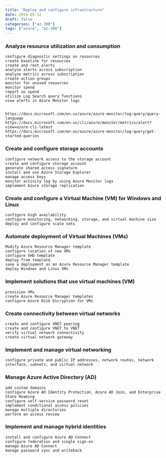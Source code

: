 ```yaml
---
title: "Deploy and configure infrastructure"
date: 2019-05-12
draft: false
categories: ["az-300"]
tags: ["azure", "az-300"]
---
```


### Analyze resource utilization and consumption

    configure diagnostic settings on resources
    create baseline for resources
    create and rest alerts
    analyze alerts across subscription
    analyze metrics across subscription
    create action groups
    monitor for unused resources
    monitor spend
    report on spend
    utilize Log Search query functions
    view alerts in Azure Monitor logs
    

    https://docs.microsoft.com/en-us/azure/azure-monitor/log-query/query-language
    https://docs.microsoft.com/en-us/cli/azure/monitor/metrics/alert?view=azure-cli-latest
    https://docs.microsoft.com/en-us/azure/azure-monitor/log-query/get-started-queries


### Create and configure storage accounts

    configure network access to the storage account
    create and configure storage account
    generate shared access signature
    install and use Azure Storage Explorer
    manage access keys
    monitor activity log by using Azure Monitor logs
    implement Azure storage replication

### Create and configure a Virtual Machine (VM) for Windows and Linux

    configure high availability
    configure monitoring, networking, storage, and virtual machine size
    deploy and configure scale sets

### Automate deployment of Virtual Machines (VMs)

    Modify Azure Resource Manager template
    configure location of new VMs
    configure VHD template
    deploy from template
    save a deployment as an Azure Resource Manager template
    deploy Windows and Linux VMs

### Implement solutions that use virtual machines (VM)

    provision VMs
    create Azure Resource Manager templates
    configure Azure Disk Encryption for VMs

### Create connectivity between virtual networks

    create and configure VNET peering
    create and configure VNET to VNET
    verify virtual network connectivity
    create virtual network gateway

### Implement and manage virtual networking

    configure private and public IP addresses, network routes, network interface, subnets, and virtual network

### Manage Azure Active Directory (AD)

    add custom domains
    configure Azure AD Identity Protection, Azure AD Join, and Enterprise State Roaming
    configure self-service password reset
    implement conditional access policies
    manage multiple directories
    perform an access review

### Implement and manage hybrid identities

    install and configure Azure AD Connect
    configure federation and single sign-on
    manage Azure AD Connect
    manage password sync and writeback
